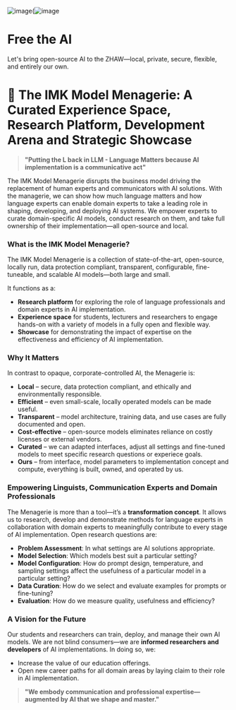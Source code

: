 ![image](https://github.com/user-attachments/assets/2317179c-77f4-4e1e-a930-7d79fa98195a)(![image](https://github.com/user-attachments/assets/8c95287a-1b86-4573-9601-1c8e7a7bc7c3)



# Free the AI
Let's bring open-source AI to the ZHAW—local, private, secure, flexible, and entirely our own. 



# 🐉 The IMK Model Menagerie: A Curated Experience Space, Research Platform, Development Arena and Strategic Showcase

>**"Putting the L back in LLM - Language Matters because AI implementation is a communicative act"**

The IMK Model Menagerie disrupts the business model driving the replacement of human experts and communicators with AI solutions. With the managerie, we can show how much language matters and how language experts can enable domain experts to take a leading role in shaping, developing, and deploying AI systems. We empower experts to curate domain-specific AI models, conduct research on them, and take full ownership of their implementation—all open-source and local.

### What is the IMK Model Menagerie?

The IMK Model Menagerie is a collection of state-of-the-art, open-source, locally run, data protection compliant, transparent, configurable, fine-tuneable, and scalable AI models—both large and small.

It functions as a:
- **Research platform** for exploring the role of language professionals and domain experts in AI implementation.
- **Experience space** for students, lecturers and researchers to engage hands-on with a variety of models in a fully open and flexible way.
- **Showcase** for demonstrating the impact of expertise on the effectiveness and efficiency of AI implementation.

### Why It Matters

In contrast to opaque, corporate-controlled AI, the Menagerie is:
- **Local** – secure, data protection compliant, and ethically and environmentally responsible.
- **Efficient** – even small-scale, locally operated models can be made useful.
- **Transparent** – model architecture, training data, and use cases are fully documented and open.
- **Cost-effective** – open-source models eliminates reliance on costly licenses or external vendors.
- **Curated** – we can adapted interfaces, adjust all settings and fine-tuned models to meet specific research questions or experiece goals.
- **Ours** – from interface, model parameters to implementation concept and compute, everything is built, owned, and operated by us.

### Empowering Linguists, Communication Experts and Domain Professionals

The Menagerie is more than a tool—it’s a **transformation concept**. It allows us to research, develop and demonstrate methods for language experts in collaboration with domain experts to meaningfully contribute to every stage of AI implementation. Open research questions are:

- **Problem Assessment**: In what settings are AI solutions appropriate. 
- **Model Selection**: Which models best suit a particular setting?
- **Model Configuration**: How do prompt design, temperature, and sampling settings affect the usefulness of a particular model in a particular setting?
- **Data Curation**: How do we select and evaluate examples for prompts or fine-tuning?
- **Evaluation**: How do we measure quality, usefulness and efficiency?

### A Vision for the Future

Our students and researchers can train, deploy, and manage their own AI models. We are not blind consumers—we are **informed researchers and developers** of AI implementations. In doing so, we:
- Increase the value of our education offerings.
- Open new career paths for all domain areas by laying claim to their role in AI implementation.

>**"We embody communication and professional expertise—augmented by AI that we shape and master."**



